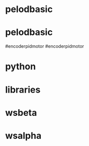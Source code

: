 # pelodbasic
# pelodbasic
#encoderpidmotor
#encoderpidmotor
# python
# libraries
# wsbeta
# wsalpha
